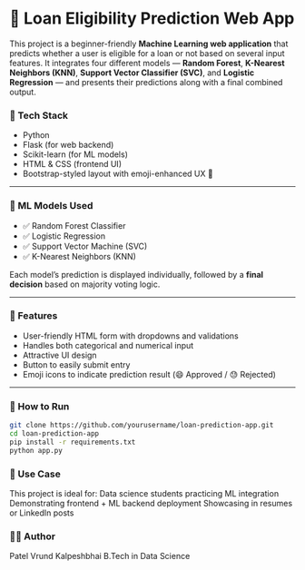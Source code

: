 # 🏦 Loan Eligibility Prediction Web App

This project is a beginner-friendly **Machine Learning web application** that predicts whether a user is eligible for a loan or not based on several input features. It integrates four different models — **Random Forest**, **K-Nearest Neighbors (KNN)**, **Support Vector Classifier (SVC)**, and **Logistic Regression** — and presents their predictions along with a final combined output.

### 🔧 Tech Stack
- Python
- Flask (for web backend)
- Scikit-learn (for ML models)
- HTML & CSS (frontend UI)
- Bootstrap-styled layout with emoji-enhanced UX 🎨

---

### 🧠 ML Models Used
- ✅ Random Forest Classifier
- ✅ Logistic Regression
- ✅ Support Vector Machine (SVC)
- ✅ K-Nearest Neighbors (KNN)

Each model’s prediction is displayed individually, followed by a **final decision** based on majority voting logic.

---

### 🧾 Features
- User-friendly HTML form with dropdowns and validations
- Handles both categorical and numerical input
- Attractive UI design
- Button to easily submit entry
- Emoji icons to indicate prediction result (😄 Approved / 😓 Rejected)

---

### 🚀 How to Run
```bash
git clone https://github.com/yourusername/loan-prediction-app.git
cd loan-prediction-app
pip install -r requirements.txt
python app.py
```


### 📌 Use Case
This project is ideal for:
Data science students practicing ML integration
Demonstrating frontend + ML backend deployment
Showcasing in resumes or LinkedIn posts
### 🙋‍♂️ Author
Patel Vrund Kalpeshbhai
B.Tech in Data Science
